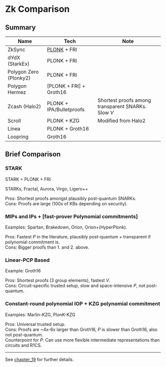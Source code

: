 # Zk Comparison

## Summary

| Name                   | Tech                     | Note                                               |
|------------------------|--------------------------|----------------------------------------------------|
| ZkSync                 | [PLONK](plonk.md) + FRI  |                                                    |
| dYdX (StarkEx)         | PLONK + FRI              |                                                    |
| Polygon Zero (Plonky2) | PLONK + FRI              |                                                    |
| Polygon Hermez         | [PLONK + FRI] + Groth16  |                                                    |
| Zcash (Halo2)          | PLONK + IPA/Bulletproofs | Shortest proofs among transparent SNARKs. Slow $V$ |
| Scroll                 | PLONK + KZG              | Modified from Halo2                                |
| Linea                  | PLONK + Groth16          |                                                    |
| Loopring               | Groth16                  |                                                    |

## Brief Comparison

### STARK

STARK = PLONK + FRI

STARKs, Fractal, Aurora, Virgo, Ligero++

Pros: Shortest proofs amongst plausibly post-quantum SNARKs.  
Cons: Proofs are large (100s of KBs depending on security).

### MIPs and IPs + [fast-prover Polynomial commitments]

Examples: Spartan, Brakedown, Orion, Orion+(HyperPlonk).

Pros: Fastest $P$ in the literature, plausibly post-quantum + transparent if polynomial commitment is.  
Cons: Bigger proofs than 1. and 2. above.

### Linear-PCP Based

Example: Groth16

Pros: Shortest proofs (3 group elements), fastest $V$.  
Cons: Circuit-specific trusted setup, slow and space-intensive $P$, not post-quantum.

### Constant-round polynomial IOP + KZG polynomial commitment

Examples: Marlin-KZG, PlonK-KZG

Pros: Universal trusted setup.  
Cons: Proofs are ~4x-6x larger than Groth16, $P$ is slower than Groth16, also not post-quantum.  
Counterpoint for $P$: Can use more flexible intermediate representations than circuits and R1CS.

---

See [chapter_19](../articles/proofs-arguments-and-zero-knowledge/chapter_19.md) for further details.
